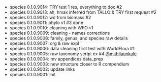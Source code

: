-   species 0.1.0.9014: TRY test 1 res, everything to doc #2
-   species 0.1.0.9013: ah, hmax inferred from TALLO & TRY first request #2
-   species 0.1.0.9012: wd from biomass #2
-   species 0.1.0.9011: phylo v1 #3 done
-   species 0.1.0.9010: cleaning with WFO v1
-   species 0.1.0.9009: cleaning - names corrections
-   species 0.1.0.9008: family, genus, and species raw details
-   species 0.1.0.9007: org & raw expl
-   species 0.1.0.9006: data cleaning first test with WorldFlora #1
-   species 0.1.0.9005: raw taxonomy script ex #4 [\@mithilaunkule](https://github.com/mithilaunkule)
-   species 0.1.0.9004: mv appendices data_prep
-   species 0.1.0.9003: new structure closer to R compendium
-   species 0.1.0.9002: update links
-   species 0.1.0.9001: init
